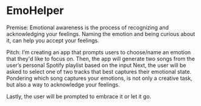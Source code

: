 # EmoHelper

Premise: Emotional awareness is the process of recognizing and acknowledging your feelings. Naming the emotion and being curious about it, can help you accept your feelings.

Pitch: I’m creating an app that prompts users to choose/name an emotion that they'd like to focus on.
Then, the app will generate two songs from the user’s personal Spotify playlist based on the input
Next, the user will be asked to select one of two tracks that best captures their emotional state. Pondering which song captures your emotions, is not only a creative task, but also a way to acknowledge your feelings.

Lastly, the user will be prompted to embrace it or let it go.
